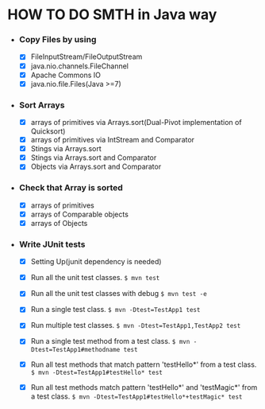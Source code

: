 # HOW TO DO SMTH in Java way

* ### Copy Files by using
  - [X] FileInputStream/FileOutputStream
  - [X] java.nio.channels.FileChannel
  - [X] Apache Commons IO
  - [X] java.nio.file.Files(Java >=7)

* ### Sort Arrays
  - [X] arrays of primitives via Arrays.sort(Dual-Pivot implementation of Quicksort)
  - [X] arrays of primitives via IntStream and Comparator
  - [X] Stings via Arrays.sort
  - [X] Stings via Arrays.sort and Comparator
  - [X] Objects via Arrays.sort and Comparator
  
* ### Check that Array is sorted  
  - [X] arrays of primitives
  - [X] arrays of Comparable objects
  - [X] arrays of Objects
  
* ### Write JUnit tests
  - [X] Setting Up(junit dependency is needed)
  - [X] Run all the unit test classes.
`$ mvn test`

  - [X] Run all the unit test classes with debug
`$ mvn test -e`


  - [X] Run a single test class.
`$ mvn -Dtest=TestApp1 test`

  - [X] Run multiple test classes.
`$ mvn -Dtest=TestApp1,TestApp2 test`

  - [X] Run a single test method from a test class.
`$ mvn -Dtest=TestApp1#methodname test`

  - [X] Run all test methods that match pattern 'testHello*' from a test class.
`$ mvn -Dtest=TestApp1#testHello* test`

  - [X] Run all test methods match pattern 'testHello*' and 'testMagic*' from a test class.
`$ mvn -Dtest=TestApp1#testHello*+testMagic* test`  
  